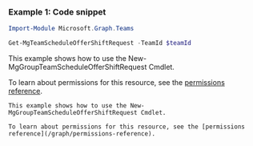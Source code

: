 ### Example 1: Code snippet

```powershell
Import-Module Microsoft.Graph.Teams

Get-MgTeamScheduleOfferShiftRequest -TeamId $teamId
```
This example shows how to use the New-MgGroupTeamScheduleOfferShiftRequest Cmdlet.

To learn about permissions for this resource, see the [permissions reference](/graph/permissions-reference).


```
This example shows how to use the New-MgGroupTeamScheduleOfferShiftRequest Cmdlet.
To learn about permissions for this resource, see the [permissions reference](/graph/permissions-reference).

